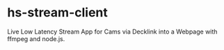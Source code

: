 # hs-stream-client

Live Low Latency Stream App for Cams via Decklink into a Webpage with ffmpeg and node.js.

